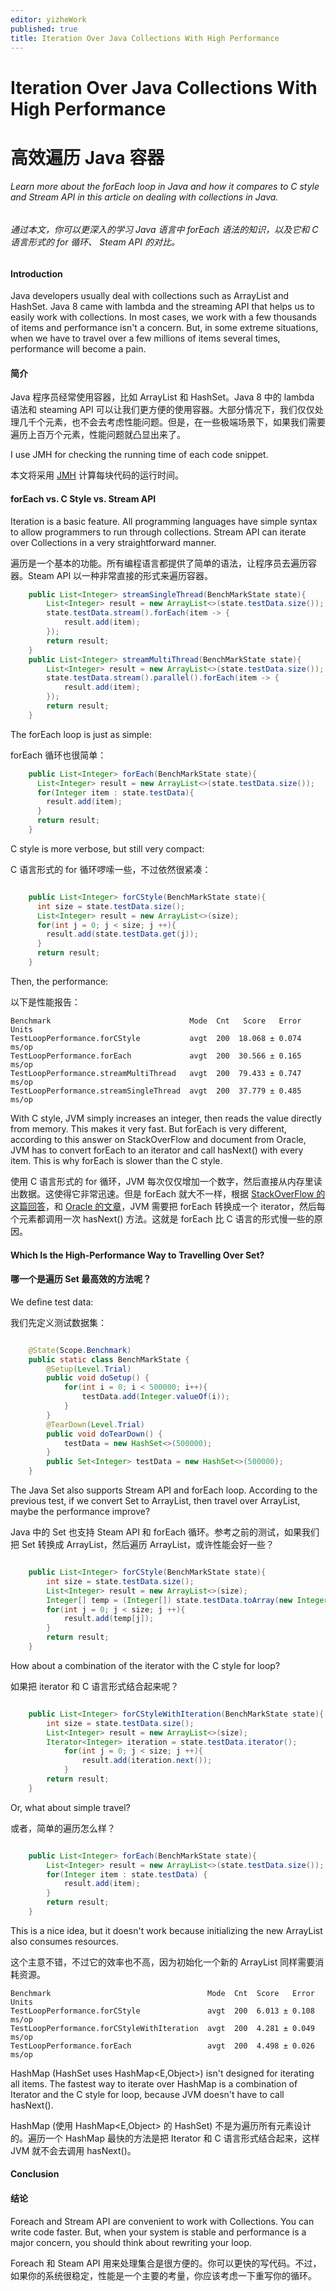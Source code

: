 ```yaml
---
editor: yizheWork
published: true
title: Iteration Over Java Collections With High Performance
---
```

# Iteration Over Java Collections With High Performance
# 高效遍历 Java 容器

###### Learn more about the forEach loop in Java and how it compares to C style and Stream API in this article on dealing with collections in Java.

###### 通过本文，你可以更深入的学习 Java 语言中 forEach 语法的知识，以及它和 C 语言形式的 for 循环、 Steam API 的对比。

#### Introduction
Java developers usually deal with collections such as ArrayList and HashSet. Java 8 came with lambda and the streaming API that helps us to easily work with collections. In most cases, we work with a few thousands of items and performance isn't a concern. But, in some extreme situations, when we have to travel over a few millions of items several times, performance will become a pain.

#### 简介
Java 程序员经常使用容器，比如 ArrayList 和 HashSet。Java 8 中的 lambda 语法和 steaming API 可以让我们更方便的使用容器。大部分情况下，我们仅仅处理几千个元素，也不会去考虑性能问题。但是，在一些极端场景下，如果我们需要遍历上百万个元素，性能问题就凸显出来了。

I use JMH for checking the running time of each code snippet.

本文将采用 [JMH](http://openjdk.java.net/projects/code-tools/jmh/) 计算每块代码的运行时间。

#### forEach vs. C Style vs. Stream API
Iteration is a basic feature. All programming languages have simple syntax to allow programmers to run through collections. Stream API can iterate over Collections in a very straightforward manner.

遍历是一个基本的功能。所有编程语言都提供了简单的语法，让程序员去遍历容器。Steam API 以一种非常直接的形式来遍历容器。
```java
    public List<Integer> streamSingleThread(BenchMarkState state){
        List<Integer> result = new ArrayList<>(state.testData.size());
        state.testData.stream().forEach(item -> {
            result.add(item);
        });
        return result;
    }
    public List<Integer> streamMultiThread(BenchMarkState state){
        List<Integer> result = new ArrayList<>(state.testData.size());
        state.testData.stream().parallel().forEach(item -> {
            result.add(item);
        });
        return result;
    }
```

The forEach  loop is just as simple:

forEach 循环也很简单：
```java
    public List<Integer> forEach(BenchMarkState state){
      List<Integer> result = new ArrayList<>(state.testData.size());
      for(Integer item : state.testData){
        result.add(item);
      }
      return result;
    }
```

C style is more verbose, but still very compact:

C 语言形式的 for 循环啰嗦一些，不过依然很紧凑：
```java

    public List<Integer> forCStyle(BenchMarkState state){
      int size = state.testData.size();
      List<Integer> result = new ArrayList<>(size);
      for(int j = 0; j < size; j ++){
        result.add(state.testData.get(j));
      }
      return result;
    }
```

Then, the performance:

以下是性能报告：

    Benchmark                               Mode  Cnt   Score   Error  Units
    TestLoopPerformance.forCStyle           avgt  200  18.068 ± 0.074  ms/op
    TestLoopPerformance.forEach             avgt  200  30.566 ± 0.165  ms/op
    TestLoopPerformance.streamMultiThread   avgt  200  79.433 ± 0.747  ms/op
    TestLoopPerformance.streamSingleThread  avgt  200  37.779 ± 0.485  ms/op


With C style, JVM simply increases an integer, then reads the value directly from memory. This makes it very fast. But forEach is very different, according to this answer on StackOverFlow and document from Oracle, JVM has to convert forEach to an iterator and call hasNext() with every item. This is why forEach is slower than the C style.

使用 C 语言形式的 for 循环，JVM 每次仅仅增加一个数字，然后直接从内存里读出数据。这使得它非常迅速。但是 forEach 就大不一样，根据 [StackOverFlow 的这篇回答](https://stackoverflow.com/questions/85190/how-does-the-java-for-each-loop-work/85206#85206)，和 [Oracle 的文章](https://docs.oracle.com/javase/1.5.0/docs/guide/language/foreach.html)，JVM 需要把 forEach 转换成一个 iterator，然后每个元素都调用一次 hasNext() 方法。这就是 forEach 比 C 语言的形式慢一些的原因。

#### Which Is the High-Performance Way to Travelling Over Set?

#### 哪一个是遍历 Set 最高效的方法呢？

We define test data:

我们先定义测试数据集：
```java

    @State(Scope.Benchmark)
    public static class BenchMarkState {
        @Setup(Level.Trial)
        public void doSetup() {
            for(int i = 0; i < 500000; i++){
                testData.add(Integer.valueOf(i));
            }
        }
        @TearDown(Level.Trial)
        public void doTearDown() {
            testData = new HashSet<>(500000);
        }
        public Set<Integer> testData = new HashSet<>(500000);
    }
```

The Java Set also supports Stream API and forEach loop. According to the previous test, if we convert Set to ArrayList, then travel over ArrayList, maybe the performance improve?

Java 中的 Set 也支持 Steam API 和 forEach 循环。参考之前的测试，如果我们把 Set 转换成 ArrayList，然后遍历 ArrayList，或许性能会好一些？
```java

    public List<Integer> forCStyle(BenchMarkState state){
        int size = state.testData.size();
        List<Integer> result = new ArrayList<>(size);
        Integer[] temp = (Integer[]) state.testData.toArray(new Integer[size]);
        for(int j = 0; j < size; j ++){
            result.add(temp[j]);
        }
        return result;
    }
```

How about a combination of the iterator with the C style for loop?

如果把 iterator 和 C 语言形式结合起来呢？
```java

    public List<Integer> forCStyleWithIteration(BenchMarkState state){
        int size = state.testData.size();
        List<Integer> result = new ArrayList<>(size);
        Iterator<Integer> iteration = state.testData.iterator();
            for(int j = 0; j < size; j ++){
            	result.add(iteration.next());
            }
        return result;
    }

```
Or, what about simple travel?

或者，简单的遍历怎么样？
```java

    public List<Integer> forEach(BenchMarkState state){
        List<Integer> result = new ArrayList<>(state.testData.size());
        for(Integer item : state.testData) {
            result.add(item);
        }
        return result;
    }
```

This is a nice idea, but it doesn't work because initializing the new ArrayList also consumes resources.

这个主意不错，不过它的效率也不高，因为初始化一个新的 ArrayList 同样需要消耗资源。

    Benchmark                                   Mode  Cnt  Score   Error  Units
    TestLoopPerformance.forCStyle               avgt  200  6.013 ± 0.108  ms/op
    TestLoopPerformance.forCStyleWithIteration  avgt  200  4.281 ± 0.049  ms/op
    TestLoopPerformance.forEach                 avgt  200  4.498 ± 0.026  ms/op
    
HashMap (HashSet uses HashMap<E,Object>) isn't designed for iterating all items. The fastest way to iterate over
HashMap is a combination of Iterator and the C style for loop, because JVM doesn't have to call hasNext().

HashMap (使用 HashMap<E,Object> 的 HashSet) 不是为遍历所有元素设计的。遍历一个 HashMap 最快的方法是把 Iterator 和 C 语言形式结合起来，这样 JVM 就不会去调用 hasNext()。

#### Conclusion
#### 结论

Foreach and Stream API are convenient to work with Collections. You can write code faster. But, when your system is stable and performance is a major concern, you should think about rewriting your loop.

Foreach 和 Steam API 用来处理集合是很方便的。你可以更快的写代码。不过，如果你的系统很稳定，性能是一个主要的考量，你应该考虑一下重写你的循环。
